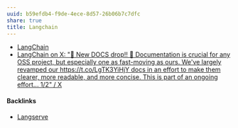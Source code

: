```yaml
---
uuid: b59efdb4-f9de-4ece-8d57-26b06b7c7dfc
share: true
title: Langchain
---
```

* [LangChain](https://www.langchain.com/)
* [LangChain on X: "🎇 New DOCS drop!! 🎇 Documentation is crucial for any OSS project, but especially one as fast-moving as ours. We've largely revamped our https://t.co/LgTK3YiHjY docs in an effort to make them clearer, more readable, and more concise. This is part of an ongoing effort... 1/2" / X](https://twitter.com/LangChainAI/status/1671176624740655106)

#### Backlinks

* [Langserve](/d13af8ed-071d-491a-b7f0-76dacbfc9060)